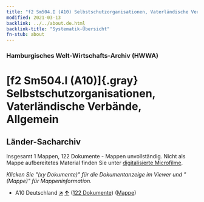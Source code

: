 ```yaml
---
title: "f2 Sm504.I (A10) Selbstschutzorganisationen, Vaterländische Verbände, Allgemein"
modified: 2021-03-13
backlink: ../../about.de.html
backlink-title: "Systematik-Übersicht"
fn-stub: about
---
```


### Hamburgisches Welt-Wirtschafts-Archiv (HWWA)

# [f2 Sm504.I (A10)]{.gray}&#8201; Selbstschutzorganisationen, Vaterländische Verbände, Allgemein&#160; 







## Länder-Sacharchiv




Insgesamt 1 Mappen, 122 Dokumente - Mappen unvollständig.
Nicht als Mappe aufbereitetes Material finden Sie unter [digitalisierte Microfilme](/film/h1_sh.de.html).

_Klicken Sie "(xy Dokumente)" für die Dokumentanzeige im Viewer und "(Mappe)" für Mappeninformation._



- A10 Deutschland [**&nearr;**](../../../geo/i/126128/about.de.html "Deutschland (alle Mappen)") [**&uarr;**](../../../geo/about.de.html#A10 "Ländersystematik") (<a href="https://pm20.zbw.eu/iiifview/folder/sh/126128,144338" title="über: Deutschland : Selbstschutzorganisationen, Vaterländische Verbände, Allgemein" target="_blank">122 Dokumente</a>) ([Mappe](../../../../folder/sh/1261xx/126128/1443xx/144338/about.de.html))








